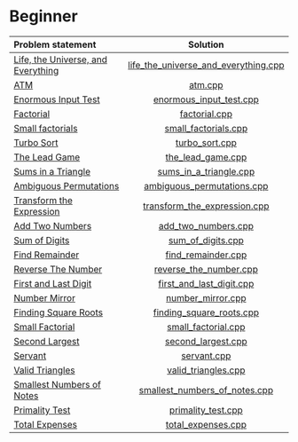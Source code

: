 # Beginner

|           Problem statement            |                 Solution                 |
|:---------------------------------------|:----------------------------------------:|
| [Life, the Universe, and Everything][] | [life_the_universe_and_everything.cpp][] |
| [ATM][]                                | [atm.cpp][]                              |
| [Enormous Input Test][]                | [enormous_input_test.cpp][]              |
| [Factorial][]                          | [factorial.cpp][]                        |
| [Small factorials][]                   | [small_factorials.cpp][]                 |
| [Turbo Sort][]                         | [turbo_sort.cpp][]                       |
| [The Lead Game][]                      | [the_lead_game.cpp][]                    |
| [Sums in a Triangle][]                 | [sums_in_a_triangle.cpp][]               |
| [Ambiguous Permutations][]             | [ambiguous_permutations.cpp][]           |
| [Transform the Expression][]           | [transform_the_expression.cpp][]         |
| [Add Two Numbers][]                    | [add_two_numbers.cpp][]                  |
| [Sum of Digits][]                      | [sum_of_digits.cpp][]                    |
| [Find Remainder][]                     | [find_remainder.cpp][]                   |
| [Reverse The Number][]                 | [reverse_the_number.cpp][]               |
| [First and Last Digit][]               | [first_and_last_digit.cpp][]             |
| [Number Mirror][]                      | [number_mirror.cpp][]                    |
| [Finding Square Roots][]               | [finding_square_roots.cpp][]             |
| [Small Factorial][]                    | [small_factorial.cpp][]                  |
| [Second Largest][]                     | [second_largest.cpp][]                   |
| [Servant][]                            | [servant.cpp][]                          |
| [Valid Triangles][]                    | [valid_triangles.cpp][]                  |
| [Smallest Numbers of Notes][]          | [smallest_numbers_of_notes.cpp][]        |
| [Primality Test][]                     | [primality_test.cpp][]                   |
| [Total Expenses][]                     | [total_expenses.cpp][]                   |

[Life, the Universe, and Everything]: https://www.codechef.com/problems/TEST
[ATM]:                                https://www.codechef.com/problems/HS08TEST
[Enormous Input Test]:                https://www.codechef.com/problems/INTEST
[Factorial]:                          https://www.codechef.com/problems/FCTRL
[Small factorials]:                   https://www.codechef.com/problems/FCTRL2
[Turbo Sort]:                         https://www.codechef.com/problems/TSORT
[The Lead Game]:                      https://www.codechef.com/problems/TLG
[Sums in a Triangle]:                 https://www.codechef.com/problems/SUMTRIAN
[Transform the Expression]:           https://www.codechef.com/problems/ONP
[Ambiguous Permutations]:             https://www.codechef.com/problems/PERMUT2
[Add Two Numbers]:                    https://www.codechef.com/problems/FLOW001
[Sum of Digits]:                      https://www.codechef.com/problems/FLOW006
[Find Remainder]:                     https://www.codechef.com/problems/FLOW002
[Reverse The Number]:                 https://www.codechef.com/problems/FLOW007
[First and Last Digit]:               https://www.codechef.com/problems/FLOW004
[Number Mirror]:                      https://www.codechef.com/problems/START01
[Finding Square Roots]:               https://www.codechef.com/problems/FSQRT
[Small Factorial]:                    https://www.codechef.com/problems/FLOW018
[Second Largest]:                     https://www.codechef.com/problems/FLOW017
[Servant]:                            https://www.codechef.com/problems/FLOW008
[Valid Triangles]:                    https://www.codechef.com/problems/FLOW013
[Smallest Numbers of Notes]:          https://www.codechef.com/problems/FLOW005
[Primality Test]:                     https://www.codechef.com/problems/PRB01
[Total Expenses]:                     https://www.codechef.com/problems/FLOW009

[life_the_universe_and_everything.cpp]: life_the_universe_and_everything.cpp
[atm.cpp]:                              atm.cpp
[enormous_input_test.cpp]:              enormous_input_test.cpp
[factorial.cpp]:                        factorial.cpp
[small_factorials.cpp]:                 small_factorials.cpp
[turbo_sort.cpp]:                       turbo_sort.cpp
[the_lead_game.cpp]:                    the_lead_game.cpp
[sums_in_a_triangle.cpp]:               sums_in_a_triangle.cpp
[transform_the_expression.cpp]:         transform_the_expression.cpp
[ambiguous_permutations.cpp]:           ambiguous_permutations.cpp
[yet_another_number_game.cpp]:          yet_another_number_game.cpp
[prime_palindromes.cpp]:                prime_palindromes.cpp
[add_two_numbers.cpp]:                  add_two_numbers.cpp
[sum_of_digits.cpp]:                    sum_of_digits.cpp
[find_remainder.cpp]:                   find_remainder.cpp
[reverse_the_number.cpp]:               reverse_the_number.cpp
[first_and_last_digit.cpp]:             first_and_last_digit.cpp
[number_mirror.cpp]:                    number_mirror.cpp
[finding_square_roots.cpp]:             finding_square_roots.cpp
[small_factorial.cpp]:                  small_factorial.cpp
[second_largest.cpp]:                   second_largest.cpp
[servant.cpp]:                          servant.cpp
[valid_triangles.cpp]:                  valid_triangles.cpp
[smallest_numbers_of_notes.cpp]:        smallest_numbers_of_notes.cpp
[primality_test.cpp]:                   primality_test.cpp
[total_expenses.cpp]:                   total_expenses.cpp
